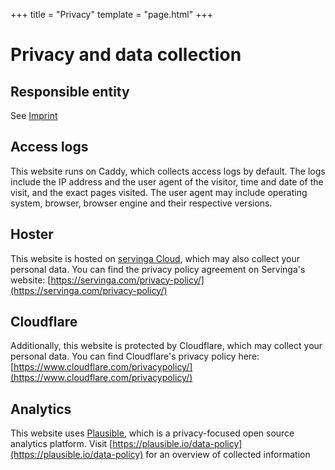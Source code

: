 +++
title = "Privacy"
template = "page.html"
+++

# Privacy and data collection

## Responsible entity

See [Imprint](/impressum)

## Access logs

This website runs on Caddy, which collects access logs by default.
The logs include the IP address and the user agent of the visitor,
time and date of the visit, and the exact pages visited.
The user agent may include operating system, browser, browser engine
and their respective versions.

## Hoster

This website is hosted on [servinga Cloud](https://servinga.com), which may also collect your personal data. You can find the privacy policy agreement on Servinga's website: [https://servinga.com/privacy-policy/](https://servinga.com/privacy-policy/)

## Cloudflare

Additionally, this website is protected by Cloudflare, which may collect your personal data. You can find Cloudflare's privacy policy here: [https://www.cloudflare.com/privacypolicy/](https://www.cloudflare.com/privacypolicy/)

## Analytics

This website uses [Plausible](https://plausible.io/), which is a privacy-focused open source analytics platform. Visit [https://plausible.io/data-policy](https://plausible.io/data-policy) for an overview of collected information
